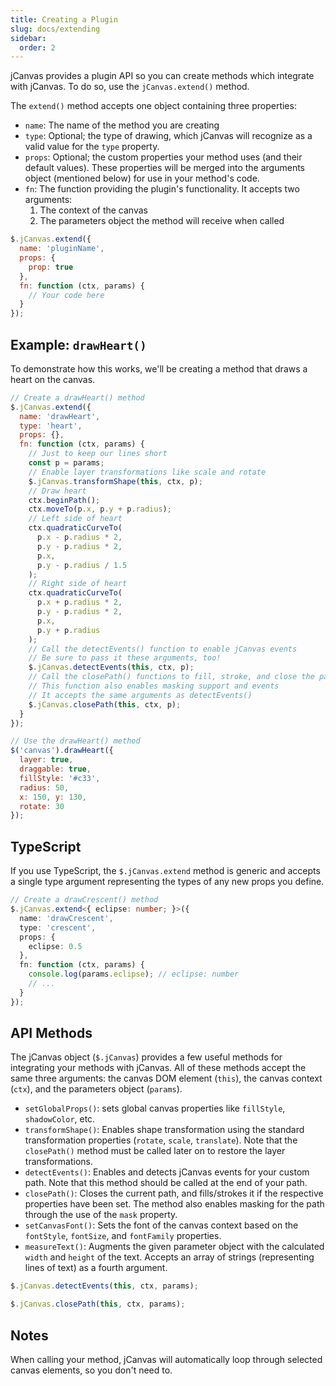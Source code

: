 ```yaml
---
title: Creating a Plugin
slug: docs/extending
sidebar:
  order: 2
---
```


jCanvas provides a plugin API so you can create methods which integrate with jCanvas. To do so, use the `jCanvas.extend()` method.

The `extend()` method accepts one object containing three properties:

- `name`: The name of the method you are creating
- `type`: Optional; the type of drawing, which jCanvas will recognize as a valid value for the `type` property.
- `props`: Optional; the custom properties your method uses (and their default values). These properties will be merged into the arguments object (mentioned below) for use in your method's code.
- `fn`: The function providing the plugin's functionality. It accepts two arguments:
  1. The context of the canvas
  2. The parameters object the method will receive when called

```js
$.jCanvas.extend({
  name: 'pluginName',
  props: {
    prop: true
  },
  fn: function (ctx, params) {
    // Your code here
  }
});
```

## Example: `drawHeart()`

To demonstrate how this works, we'll be creating a method that draws a heart on the canvas.

```js
// Create a drawHeart() method
$.jCanvas.extend({
  name: 'drawHeart',
  type: 'heart',
  props: {},
  fn: function (ctx, params) {
    // Just to keep our lines short
    const p = params;
    // Enable layer transformations like scale and rotate
    $.jCanvas.transformShape(this, ctx, p);
    // Draw heart
    ctx.beginPath();
    ctx.moveTo(p.x, p.y + p.radius);
    // Left side of heart
    ctx.quadraticCurveTo(
      p.x - p.radius * 2,
      p.y - p.radius * 2,
      p.x,
      p.y - p.radius / 1.5
    );
    // Right side of heart
    ctx.quadraticCurveTo(
      p.x + p.radius * 2,
      p.y - p.radius * 2,
      p.x,
      p.y + p.radius
    );
    // Call the detectEvents() function to enable jCanvas events
    // Be sure to pass it these arguments, too!
    $.jCanvas.detectEvents(this, ctx, p);
    // Call the closePath() functions to fill, stroke, and close the path
    // This function also enables masking support and events
    // It accepts the same arguments as detectEvents()
    $.jCanvas.closePath(this, ctx, p);
  }
});

// Use the drawHeart() method
$('canvas').drawHeart({
  layer: true,
  draggable: true,
  fillStyle: '#c33',
  radius: 50,
  x: 150, y: 130,
  rotate: 30
});
```

## TypeScript

If you use TypeScript, the `$.jCanvas.extend` method is generic and accepts a
single type argument representing the types of any new props you define.

```ts
// Create a drawCrescent() method
$.jCanvas.extend<{ eclipse: number; }>({
  name: 'drawCrescent',
  type: 'crescent',
  props: {
    eclipse: 0.5
  },
  fn: function (ctx, params) {
    console.log(params.eclipse); // eclipse: number
    // ...
  }
});
```

## API Methods

The jCanvas object (`$.jCanvas`) provides a few useful methods for integrating your methods with jCanvas. All of these methods accept the same three arguments: the canvas DOM element (`this`), the canvas context (`ctx`), and the parameters object (`params`).

- `setGlobalProps()`: sets global canvas properties like `fillStyle`, `shadowColor`, etc.
- `transformShape()`: Enables shape transformation using the standard transformation properties (`rotate`, `scale`, `translate`). Note that the `closePath()` method must be called later on to restore the layer transformations.
- `detectEvents()`: Enables and detects jCanvas events for your custom path. Note that this method should be called at the end of your path.
- `closePath()`: Closes the current path, and fills/strokes it if the respective properties have been set. The method also enables masking for the path through the use of the `mask` property.
- `setCanvasFont()`: Sets the font of the canvas context based on the `fontStyle`, `fontSize`, and `fontFamily` properties.
- `measureText()`: Augments the given parameter object with the calculated `width` and `height` of the text. Accepts an array of strings (representing lines of text) as a fourth argument.

```js
$.jCanvas.detectEvents(this, ctx, params);
```

```js
$.jCanvas.closePath(this, ctx, params);
```

## Notes

When calling your method, jCanvas will automatically loop through selected canvas elements, so you don't need to.
